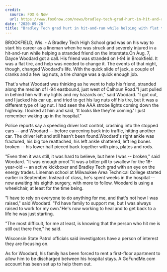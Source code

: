 ```yaml
---
credit:
  source: FOX 6 Now
  url: https://www.fox6now.com/news/bradley-tech-grad-hurt-in-hit-and-run-while-helping-with-flat-tire
date: '2020-09-28'
title: "Bradley Tech grad hurt in hit-and-run while helping with flat tire"
---
```

BROOKFIELD, Wis. - A Bradley Tech High School grad was on his way to start his career as a lineman when he was struck and severely injured in a hit-and-run while helping a stranded friend on the interstate.On Aug. 7, Dayce Woodard got a call. His friend was stranded on I-94 in Brookfield. It was a flat tire, and help was needed to change it. The events of that night, though, changed Woodard's life. With the quick slide of jack, a couple of cranks and a few lug nuts, a tire change was a quick enough job.

That's what Woodard was thinking as he went to help his friend, stranded along the median of I-94 eastbound, just west of Calhoun Road."I just pulled in behind him with my lights and my hazards on," said Woodard. "I got out, and I jacked his car up, and tried to get his lug nuts off his tire, but it was a different type of lug nut. I had seen the AAA strobe lights coming down the highway. I looked at him and said, 'It looks like they're coming.' I just remember waking up in the hospital."

Police reports say a speeding driver lost control, crashing into the stopped cars -- and Woodard -- before careening back into traffic, hitting another car. The driver left and still hasn't been found.Woodard's right ankle was fractured, his big toe reattached, his left ankle shattered, left leg bones broken -- his lower half pieced back together with pins, plates and rods.

"Even then it was still, it was hard to believe, but here I was -- broken," said Woodard. "It was enough proof."It was a bitter pill to swallow for the 18-year-old -- an active kickboxer and Bradley Tech grad with an eye on the energy trades. Lineman school at Milwaukee Area Technical College started earlier in September. Instead of class, he's spent weeks in the hospital -- now awaiting his eighth surgery, with more to follow. Woodard is using a wheelchair, at least for the time being.

"I have to rely on everyone to do anything for me, and that's not how I was raised," said Woodard. "I'd have family to support me, but I was always raised to work for my own."He's now working to heal and to get back to a life he was just starting.

"The most difficult, for me at least, is knowing that the person who hit me is still out there free," he said.

Wisconsin State Patrol officials said investigators have a person of interest they are focusing on.

As for Woodard, his family has been forced to rent a first-floor apartment to allow him to be discharged between his hospital stays. A GoFundMe.com account has been set up to help them out.

